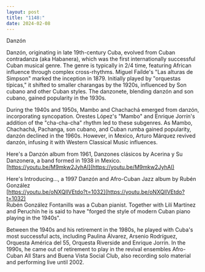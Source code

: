 ```yaml
---
layout: post
title: "1148:"
date: 2024-02-08
---
```


Danzón

Danzón, originating in late 19th-century Cuba, evolved from Cuban contradanza (aka Habanera), which was the first internationally successful Cuban musical genre. The genre is typically in 2/4 time, featuring African influence through complex cross-rhythms. Miguel Faílde's "Las alturas de Simpson" marked the inception in 1879\. Initially played by "orquestas típicas," it shifted to smaller charangas by the 1920s, influenced by Son cubano and other Cuban styles. The danzonete, blending danzón and son cubano, gained popularity in the 1930s.

During the 1940s and 1950s, Mambo and Chachachá emerged from danzón, incorporating syncopation. Orestes López's "Mambo" and Enrique Jorrín's addition of the "cha-cha-cha" rhythm led to these subgenres. As Mambo, Chachachá, Pachanga, son cubano, and Cuban rumba gained popularity, danzón declined in the 1960s. However, in Mexico, Arturo Márquez revived danzón, infusing it with Western Classical Music influences.

Here's a Danzón album from 1961, Danzones clásicos by Acerina y Su Danzonera, a band formed in 1938 in Mexico.  
[https://youtu.be/M9mkw2JyhAI](https://youtu.be/M9mkw2JyhAI)

Here's Introducing..., a 1997 Danzón and Afro-Cuban Jazz album by Rubén González  
[https://youtu.be/oNXQllVEtdo?t=1032](https://youtu.be/oNXQllVEtdo?t=1032)  
Rubén González Fontanills was a Cuban pianist. Together with Lilí Martínez and Peruchín he is said to have "forged the style of modern Cuban piano playing in the 1940s".

Between the 1940s and his retirement in the 1980s, he played with Cuba's most successful acts, including Paulina Álvarez, Arsenio Rodríguez, Orquesta América del 55, Orquesta Riverside and Enrique Jorrín. In the 1990s, he came out of retirement to play in the revival ensembles Afro-Cuban All Stars and Buena Vista Social Club, also recording solo material and performing live until 2002\.
